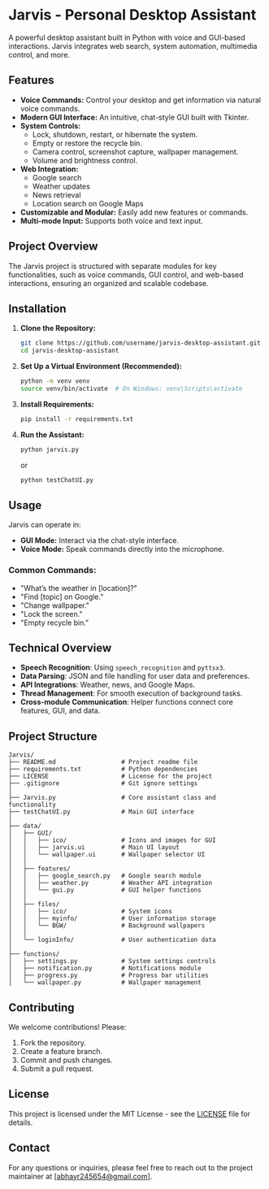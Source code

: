 # Jarvis - Personal Desktop Assistant

A powerful desktop assistant built in Python with voice and GUI-based interactions. Jarvis integrates web search, system automation, multimedia control, and more.

## Features

- **Voice Commands:** Control your desktop and get information via natural voice commands.
- **Modern GUI Interface:** An intuitive, chat-style GUI built with Tkinter.
- **System Controls:**
  - Lock, shutdown, restart, or hibernate the system.
  - Empty or restore the recycle bin.
  - Camera control, screenshot capture, wallpaper management.
  - Volume and brightness control.
- **Web Integration:**
  - Google search
  - Weather updates
  - News retrieval
  - Location search on Google Maps
- **Customizable and Modular:** Easily add new features or commands.
- **Multi-mode Input:** Supports both voice and text input.

## Project Overview

The Jarvis project is structured with separate modules for key functionalities, such as voice commands, GUI control, and web-based interactions, ensuring an organized and scalable codebase.

## Installation

1. **Clone the Repository:**
   ```bash
   git clone https://github.com/username/jarvis-desktop-assistant.git
   cd jarvis-desktop-assistant
   ```
   
2. **Set Up a Virtual Environment (Recommended):**
   ```bash
   python -m venv venv
   source venv/bin/activate  # On Windows: venv\Scripts\activate
   ```

3. **Install Requirements:**
   ```bash
   pip install -r requirements.txt
   ```

4. **Run the Assistant:**
   ```bash
   python jarvis.py
   ```
   or
   ```bash
   python testChatUI.py
   ```
   

## Usage

Jarvis can operate in:
- **GUI Mode:** Interact via the chat-style interface.
- **Voice Mode:** Speak commands directly into the microphone.

### Common Commands:
- "What’s the weather in [location]?"
- "Find [topic] on Google."
- "Change wallpaper."
- "Lock the screen."
- "Empty recycle bin."

## Technical Overview

- **Speech Recognition**: Using `speech_recognition` and `pyttsx3`.
- **Data Parsing**: JSON and file handling for user data and preferences.
- **API Integrations**: Weather, news, and Google Maps.
- **Thread Management**: For smooth execution of background tasks.
- **Cross-module Communication**: Helper functions connect core features, GUI, and data.

## Project Structure

```plaintext
Jarvis/
├── README.md                  # Project readme file
├── requirements.txt           # Python dependencies
├── LICENSE                    # License for the project
├── .gitignore                 # Git ignore settings
│
├── Jarvis.py                  # Core assistant class and functionality
├── testChatUI.py              # Main GUI interface
│
├── data/
│   ├── GUI/
│   │   ├── ico/               # Icons and images for GUI
│   │   ├── jarvis.ui          # Main UI layout
│   │   └── wallpaper.ui       # Wallpaper selector UI
│   │
│   ├── features/
│   │   ├── google_search.py   # Google search module
│   │   ├── weather.py         # Weather API integration
│   │   └── gui.py             # GUI helper functions
│   │
│   ├── files/
│   │   ├── ico/               # System icons
│   │   ├── myinfo/            # User information storage
│   │   └── BGW/               # Background wallpapers
│   │
│   └── loginInfo/             # User authentication data
│
├── functions/
│   ├── settings.py            # System settings controls
│   ├── notification.py        # Notifications module
│   ├── progress.py            # Progress bar utilities
│   └── wallpaper.py           # Wallpaper management
```

## Contributing

We welcome contributions! Please:
1. Fork the repository.
2. Create a feature branch.
3. Commit and push changes.
4. Submit a pull request.

## License

This project is licensed under the MIT License - see the [LICENSE](LICENSE) file for details.

## Contact

For any questions or inquiries, please feel free to reach out to the project maintainer at [abhayr245654@gmail.com].
